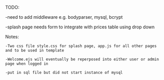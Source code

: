 TODO:

-need to add middleware e.g. bodyparser, mysql, bcrypt 

-splash page needs form to integrate with prices table using drop down



Notes:

    -Two css file style.css for splash page, app.js for all other pages and to be used in template
    
    -Welcome.ejs will eventually be reperposed into either user or admin page when logged in
    
    -put in sql file but did not start instance of mysql